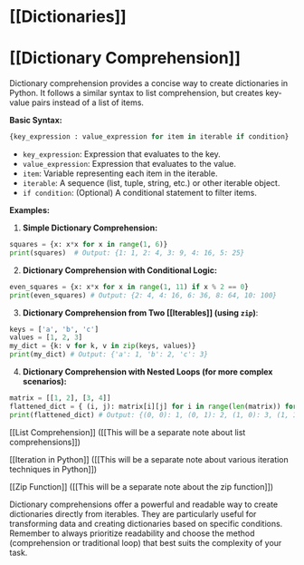 # [[Dictionaries]]
# [[Dictionary Comprehension]] 
Dictionary comprehension provides a concise way to create dictionaries in Python.  It follows a similar syntax to list comprehension, but creates key-value pairs instead of a list of items.

**Basic Syntax:**

```python
{key_expression : value_expression for item in iterable if condition} 
```

* `key_expression`:  Expression that evaluates to the key.
* `value_expression`: Expression that evaluates to the value.
* `item`: Variable representing each item in the iterable.
* `iterable`:  A sequence (list, tuple, string, etc.) or other iterable object.
* `if condition`: (Optional) A conditional statement to filter items.


**Examples:**

1. **Simple Dictionary Comprehension:**

```python
squares = {x: x*x for x in range(1, 6)} 
print(squares)  # Output: {1: 1, 2: 4, 3: 9, 4: 16, 5: 25}
```

2. **Dictionary Comprehension with Conditional Logic:**

```python
even_squares = {x: x*x for x in range(1, 11) if x % 2 == 0}
print(even_squares) # Output: {2: 4, 4: 16, 6: 36, 8: 64, 10: 100}
```

3. **Dictionary Comprehension from Two [[Iterables]] (using `zip`)**:

```python
keys = ['a', 'b', 'c']
values = [1, 2, 3]
my_dict = {k: v for k, v in zip(keys, values)}
print(my_dict) # Output: {'a': 1, 'b': 2, 'c': 3}

```

4. **Dictionary Comprehension with Nested Loops (for more complex scenarios):**

```python
matrix = [[1, 2], [3, 4]]
flattened_dict = { (i, j): matrix[i][j] for i in range(len(matrix)) for j in range(len(matrix[0]))}
print(flattened_dict) # Output: {(0, 0): 1, (0, 1): 2, (1, 0): 3, (1, 1): 4}
```

[[List Comprehension]]  ([[This will be a separate note about list comprehensions]])

[[Iteration in Python]] ([[This will be a separate note about various iteration techniques in Python]])

[[Zip Function]] ([[This will be a separate note about the zip function]])

Dictionary comprehensions offer a powerful and readable way to create dictionaries directly from iterables. They are particularly useful for transforming data and creating dictionaries based on specific conditions.  Remember to always prioritize readability and choose the method (comprehension or traditional loop) that best suits the complexity of your task.
